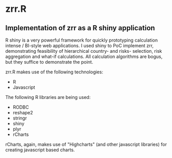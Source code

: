 zrr.R
=====

Implementation of zrr as a R shiny application
----------------------------------------------

R shiny is a very powerful framework for quickly prototyping calculation intense / BI-style web applications.
I used shiny to PoC implement zrr, demonstrating feasibility of hierarchical country- and risks- selection, 
risk aggregation and what-if calculations.
All calculation algorithms are bogus, but they suffice to demonstrate the point.

zrr.R makes use of the following technologies:

  * R
  * Javascript

The following R libraries are being used:

  * RODBC
  * reshape2
  * stringr
  * shiny
  * plyr
  * rCharts
  
rCharts, again, makes use of "Highcharts" (and other javascript libraries) for creating javascript based charts.

